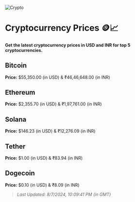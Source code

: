 
![Crypto](https://www.techguide.com.au/wp-content/uploads/2020/11/crypto3.jpeg)

# Cryptocurrency Prices 🪙📈

#### Get the latest cryptocurrency prices in USD and INR for top 5 cryptocurrencies.

## Bitcoin

**Price:** $55,350.00 (in USD) & ₹46,46,648.00 (in INR)

## Ethereum

**Price:** $2,355.70 (in USD) & ₹1,97,761.00 (in INR)

## Solana

**Price:** $146.23 (in USD) & ₹12,276.09 (in INR)

## Tether

**Price:** $1.00 (in USD) & ₹83.94 (in INR)

## Dogecoin

**Price:** $0.10 (in USD) & ₹8.09 (in INR)

> _Last Updated: 8/7/2024, 10:09:41 PM (in GMT)_
